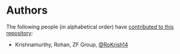 # Authors

The following people (in alphabetical order) have [contributed to this repository](https://github.com/eclipse-tractusx/sig-security/graphs/contributors):

* Krishnamurthy, Rohan, ZF Group, [@RoKrish14](https://github.com/RoKrish14)
